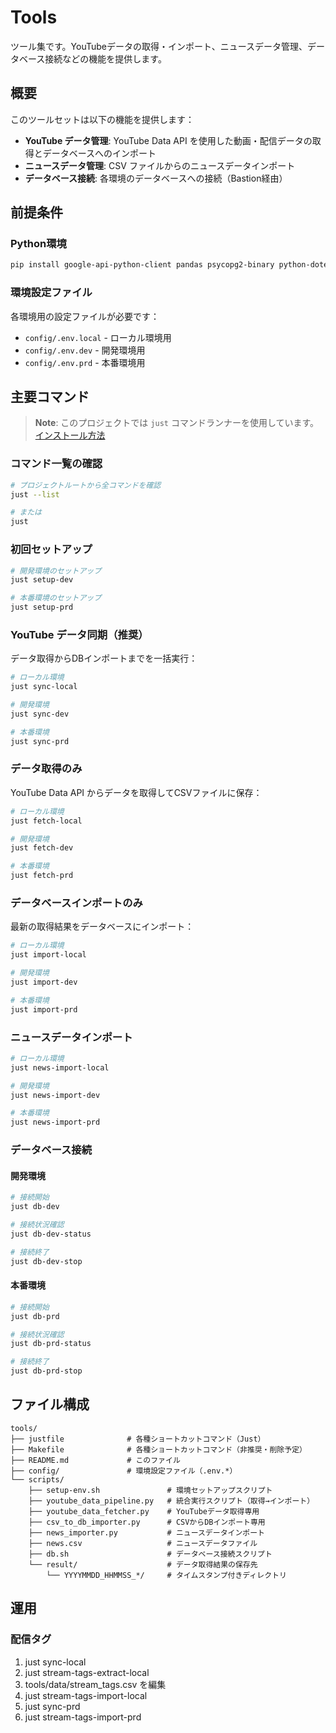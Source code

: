 # Tools

ツール集です。YouTubeデータの取得・インポート、ニュースデータ管理、データベース接続などの機能を提供します。

## 概要

このツールセットは以下の機能を提供します：

- **YouTube データ管理**: YouTube Data API を使用した動画・配信データの取得とデータベースへのインポート
- **ニュースデータ管理**: CSV ファイルからのニュースデータインポート  
- **データベース接続**: 各環境のデータベースへの接続（Bastion経由）

## 前提条件

### Python環境
```bash
pip install google-api-python-client pandas psycopg2-binary python-dotenv
```

### 環境設定ファイル
各環境用の設定ファイルが必要です：
- `config/.env.local` - ローカル環境用
- `config/.env.dev` - 開発環境用  
- `config/.env.prd` - 本番環境用

## 主要コマンド

> **Note**: このプロジェクトでは `just` コマンドランナーを使用しています。[インストール方法](https://github.com/casey/just#installation)

### コマンド一覧の確認

```bash
# プロジェクトルートから全コマンドを確認
just --list

# または
just
```

### 初回セットアップ

```bash
# 開発環境のセットアップ
just setup-dev

# 本番環境のセットアップ
just setup-prd
```

### YouTube データ同期（推奨）

データ取得からDBインポートまでを一括実行：

```bash
# ローカル環境
just sync-local

# 開発環境
just sync-dev

# 本番環境
just sync-prd
```

### データ取得のみ

YouTube Data API からデータを取得してCSVファイルに保存：

```bash
# ローカル環境
just fetch-local

# 開発環境
just fetch-dev

# 本番環境
just fetch-prd
```

### データベースインポートのみ

最新の取得結果をデータベースにインポート：

```bash
# ローカル環境
just import-local

# 開発環境
just import-dev

# 本番環境
just import-prd
```

### ニュースデータインポート

```bash
# ローカル環境
just news-import-local

# 開発環境
just news-import-dev

# 本番環境
just news-import-prd
```

### データベース接続

#### 開発環境

```bash
# 接続開始
just db-dev

# 接続状況確認
just db-dev-status

# 接続終了
just db-dev-stop
```

#### 本番環境

```bash
# 接続開始
just db-prd

# 接続状況確認
just db-prd-status

# 接続終了
just db-prd-stop
```

## ファイル構成

```
tools/
├── justfile              # 各種ショートカットコマンド（Just）
├── Makefile              # 各種ショートカットコマンド（非推奨・削除予定）
├── README.md             # このファイル
├── config/               # 環境設定ファイル（.env.*）
└── scripts/
    ├── setup-env.sh               # 環境セットアップスクリプト
    ├── youtube_data_pipeline.py   # 統合実行スクリプト（取得→インポート）
    ├── youtube_data_fetcher.py    # YouTubeデータ取得専用
    ├── csv_to_db_importer.py      # CSVからDBインポート専用
    ├── news_importer.py           # ニュースデータインポート
    ├── news.csv                   # ニュースデータファイル
    ├── db.sh                      # データベース接続スクリプト
    └── result/                    # データ取得結果の保存先
        └── YYYYMMDD_HHMMSS_*/     # タイムスタンプ付きディレクトリ
```
## 運用

### 配信タグ

1. just sync-local
2. just stream-tags-extract-local
3. tools/data/stream_tags.csv を編集
4. just stream-tags-import-local
5. just sync-prd
6. just stream-tags-import-prd
